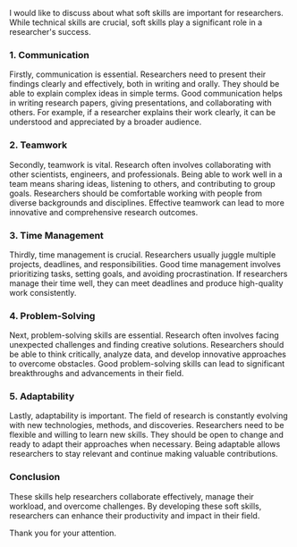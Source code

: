 I would like to discuss about what soft skills are important for researchers. While technical skills are crucial, soft skills play a significant role in a researcher's success.
### 1. Communication

Firstly, communication is essential. Researchers need to present their findings clearly and effectively, both in writing and orally. They should be able to explain complex ideas in simple terms. Good communication helps in writing research papers, giving presentations, and collaborating with others. For example, if a researcher explains their work clearly, it can be understood and appreciated by a broader audience.

### 2. Teamwork

Secondly, teamwork is vital. Research often involves collaborating with other scientists, engineers, and professionals. Being able to work well in a team means sharing ideas, listening to others, and contributing to group goals. Researchers should be comfortable working with people from diverse backgrounds and disciplines. Effective teamwork can lead to more innovative and comprehensive research outcomes.

### 3. Time Management

Thirdly, time management is crucial. Researchers usually juggle multiple projects, deadlines, and responsibilities. Good time management involves prioritizing tasks, setting goals, and avoiding procrastination. If researchers manage their time well, they can meet deadlines and produce high-quality work consistently.

### 4. Problem-Solving

Next, problem-solving skills are essential. Research often involves facing unexpected challenges and finding creative solutions. Researchers should be able to think critically, analyze data, and develop innovative approaches to overcome obstacles. Good problem-solving skills can lead to significant breakthroughs and advancements in their field.

### 5. Adaptability

Lastly, adaptability is important. The field of research is constantly evolving with new technologies, methods, and discoveries. Researchers need to be flexible and willing to learn new skills. They should be open to change and ready to adapt their approaches when necessary. Being adaptable allows researchers to stay relevant and continue making valuable contributions.

### Conclusion

These skills help researchers collaborate effectively, manage their workload, and overcome challenges. By developing these soft skills, researchers can enhance their productivity and impact in their field.

Thank you for your attention.